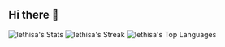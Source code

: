 ## Hi there 👋

<!--
**lethisa/lethisa** is a ✨ _special_ ✨ repository because its `README.md` (this file) appears on your GitHub profile.

Here are some ideas to get you started:

- 🔭 I’m currently working on ...
- 🌱 I’m currently learning ...
- 👯 I’m looking to collaborate on ...
- 🤔 I’m looking for help with ...
- 💬 Ask me about ...
- 📫 How to reach me: ...
- 😄 Pronouns: ...
- ⚡ Fun fact: ...
-->

![lethisa's Stats](https://github-readme-stats.vercel.app/api?username=lethisa&theme=vue-dark&show_icons=true&hide_border=true&count_private=false)
![lethisa's Streak](https://github-readme-streak-stats.herokuapp.com/?user=lethisa&theme=vue-dark&hide_border=true)
![lethisa's Top Languages](https://github-readme-stats.vercel.app/api/top-langs/?username=lethisa&theme=vue-dark&show_icons=true&hide_border=true&layout=compact)
